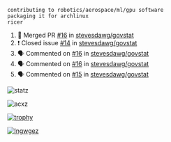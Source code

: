 ```
contributing to robotics/aerospace/ml/gpu software
packaging it for archlinux
ricer
```

<!--START_SECTION:activity-->
1. 🎉 Merged PR [#16](https://github.com/stevesdawg/govstat/pull/16) in [stevesdawg/govstat](https://github.com/stevesdawg/govstat)
2. ❗️ Closed issue [#14](https://github.com/stevesdawg/govstat/issues/14) in [stevesdawg/govstat](https://github.com/stevesdawg/govstat)
3. 🗣 Commented on [#16](https://github.com/stevesdawg/govstat/issues/16) in [stevesdawg/govstat](https://github.com/stevesdawg/govstat)
4. 🗣 Commented on [#16](https://github.com/stevesdawg/govstat/issues/16) in [stevesdawg/govstat](https://github.com/stevesdawg/govstat)
5. 🗣 Commented on [#15](https://github.com/stevesdawg/govstat/issues/15) in [stevesdawg/govstat](https://github.com/stevesdawg/govstat)
<!--END_SECTION:activity-->


![statz](https://github-readme-stats.vercel.app/api?username=acxz&include_all_commits=true&show_icons=true)

<p><img align="center" src="https://github-readme-streak-stats.herokuapp.com/?user=acxz&" alt="acxz" /></p>

[![trophy](https://github-profile-trophy.vercel.app/?username=acxz)](https://github.com/ryo-ma/github-profile-trophy)

[![lngwgez](https://github-readme-stats.vercel.app/api/top-langs/?username=acxz&layout=compact)](https://github.com/acxz/github-readme-stats)

